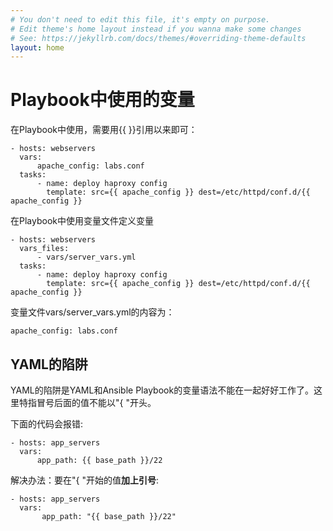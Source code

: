 ```yaml
---
# You don't need to edit this file, it's empty on purpose.
# Edit theme's home layout instead if you wanna make some changes
# See: https://jekyllrb.com/docs/themes/#overriding-theme-defaults
layout: home
---
```

# Playbook中使用的变量

在Playbook中使用，需要用\{\{ \}\}引用以来即可：

```
- hosts: webservers
  vars:
      apache_config: labs.conf
  tasks:
      - name: deploy haproxy config
        template: src={{ apache_config }} dest=/etc/httpd/conf.d/{{ apache_config }}  
```

在Playbook中使用变量文件定义变量

```
- hosts: webservers
  vars_files:
      - vars/server_vars.yml
  tasks:
      - name: deploy haproxy config
        template: src={{ apache_config }} dest=/etc/httpd/conf.d/{{ apache_config }}  
```

变量文件vars/server_vars.yml的内容为：

```
apache_config: labs.conf
```


## YAML的陷阱


YAML的陷阱是YAML和Ansible Playbook的变量语法不能在一起好好工作了。这里特指冒号后面的值不能以"{ "开头。

下面的代码会报错:

```
- hosts: app_servers
  vars:
      app_path: {{ base_path }}/22
```


解决办法：要在"{ "开始的值**加上引号**:

```
- hosts: app_servers
  vars:
       app_path: "{{ base_path }}/22"
```

